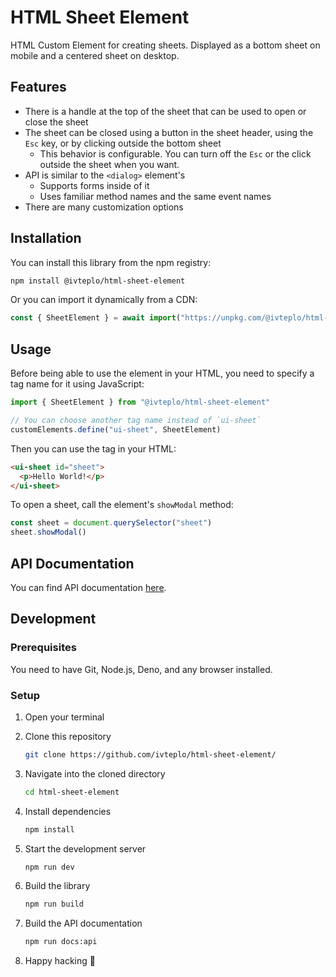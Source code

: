 # HTML Sheet Element

HTML Custom Element for creating sheets. Displayed as a bottom sheet on mobile and a centered sheet on desktop.


## Features

- There is a handle at the top of the sheet that can be used to open or close the sheet
- The sheet can be closed using a button in the sheet header, using the `Esc` key, or by clicking outside the bottom sheet
    - This behavior is configurable. You can turn off the `Esc` or the click outside the sheet when you want.
- API is similar to the `<dialog>` element's
    - Supports forms inside of it
    - Uses familiar method names and the same event names
- There are many customization options


## Installation

You can install this library from the npm registry:

```bash
npm install @ivteplo/html-sheet-element
```

Or you can import it dynamically from a CDN:

```javascript
const { SheetElement } = await import("https://unpkg.com/@ivteplo/html-sheet-element@1.0.0/build/index.js")
```


## Usage

Before being able to use the element in your HTML, you need to specify a tag name for it using JavaScript:

```javascript
import { SheetElement } from "@ivteplo/html-sheet-element"

// You can choose another tag name instead of `ui-sheet`
customElements.define("ui-sheet", SheetElement)
```

Then you can use the tag in your HTML:

```html
<ui-sheet id="sheet">
  <p>Hello World!</p>
</ui-sheet>
```

To open a sheet, call the element's `showModal` method:

```javascript
const sheet = document.querySelector("sheet")
sheet.showModal()
```


## API Documentation

You can find API documentation [here](./documentation/API.md).


## Development

### Prerequisites

You need to have Git, Node.js, Deno, and any browser installed.

### Setup

1. Open your terminal

2. Clone this repository
    ```bash
    git clone https://github.com/ivteplo/html-sheet-element/
    ```

3. Navigate into the cloned directory
    ```bash
    cd html-sheet-element
    ```

4. Install dependencies
    ```bash
    npm install
    ```

5. Start the development server
    ```bash
    npm run dev
    ```

6. Build the library
    ```bash
    npm run build
    ```

7. Build the API documentation
    ```bash
    npm run docs:api
    ```

8. Happy hacking :tada:


